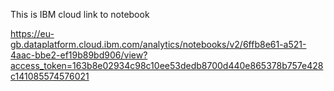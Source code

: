 This is IBM cloud link to notebook

https://eu-gb.dataplatform.cloud.ibm.com/analytics/notebooks/v2/6ffb8e61-a521-4aac-bbe2-ef19b89bd906/view?access_token=163b8e02934c98c10ee53dedb8700d440e865378b757e428c141085574576021
